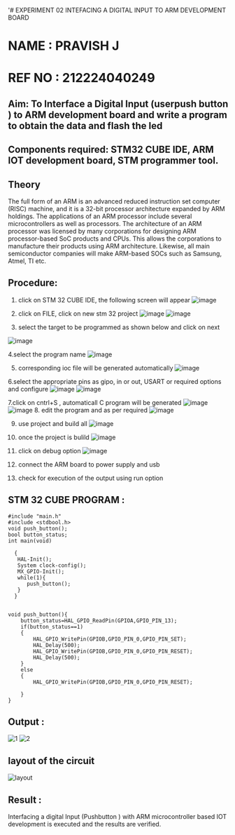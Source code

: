'# EXPERIMENT 02 INTEFACING A DIGITAL INPUT TO ARM DEVELOPMENT BOARD
# NAME : PRAVISH J
# REF NO : 212224040249

## Aim: To Interface a Digital Input  (userpush button  ) to ARM   development board and write a  program to obtain  the data and flash the led  
## Components required: STM32 CUBE IDE, ARM IOT development board,  STM programmer tool.
## Theory 
The full form of an ARM is an advanced reduced instruction set computer (RISC) machine, and it is a 32-bit processor architecture expanded by ARM holdings. The applications of an ARM processor include several microcontrollers as well as processors. The architecture of an ARM processor was licensed by many corporations for designing ARM processor-based SoC products and CPUs. This allows the corporations to manufacture their products using ARM architecture. Likewise, all main semiconductor companies will make ARM-based SOCs such as Samsung, Atmel, TI etc.

 
  
## Procedure:
 1. click on STM 32 CUBE IDE, the following screen will appear 
 ![image](https://user-images.githubusercontent.com/36288975/226189166-ac10578c-c059-40e7-8b80-9f84f64bf088.png)

 2. click on FILE, click on new stm 32 project 
 ![image](https://user-images.githubusercontent.com/36288975/226189215-2d13ebfb-507f-44fc-b772-02232e97c0e3.png)
![image](https://user-images.githubusercontent.com/36288975/226189230-bf2d90dd-9695-4aaf-b2a6-6d66454e81fc.png)
3. select the target to be programmed  as shown below and click on next 

![image](https://user-images.githubusercontent.com/36288975/226189280-ed5dcf1d-dd8d-43ae-815d-491085f4863b.png)

4.select the program name 
![image](https://user-images.githubusercontent.com/36288975/226189316-09832a30-4d1a-4d4f-b8ad-2dc28f137711.png)


5. corresponding ioc file will be generated automatically 
![image](https://user-images.githubusercontent.com/36288975/226189378-3abbdee2-0df6-470f-a3cd-79c74e3d3ad8.png)

6.select the appropriate pins as gipo, in or out, USART or required options and configure 
![image](https://user-images.githubusercontent.com/36288975/226189403-f7179f1a-3eae-4637-826b-ab4ec35ba1e1.png)
![image](https://user-images.githubusercontent.com/36288975/226189425-2b2414ce-49b3-4b61-a260-c658cb2e4152.png)


7.click on cntrl+S , automaticall C program will be generated 
![image](https://user-images.githubusercontent.com/36288975/226189443-8b43451d-0b14-47e4-a20b-cc09c6ad8458.png)
![image](https://user-images.githubusercontent.com/36288975/226189450-85ffa969-2ffb-4788-81e5-72d60fdda0f1.png)
8. edit the program and as per required 
![image](https://user-images.githubusercontent.com/36288975/226189461-a573e62f-a109-4631-a250-a20925758fe0.png)

9. use project and build all 
![image](https://user-images.githubusercontent.com/36288975/226189554-3f7101ac-3f41-48fc-abc7-480bd6218dec.png)
10. once the project is bulild 
![image](https://user-images.githubusercontent.com/36288975/226189577-c61cc1eb-3990-4968-8aa6-aefffc766b70.png)

11. click on debug option 
![image](https://user-images.githubusercontent.com/36288975/226189625-37daa9a3-62e9-42b5-a5ce-2ac63345905b.png)

12. connect the  ARM board to power supply and usb 


13. check for execution of the output using run option 



## STM 32 CUBE PROGRAM :
``````````
#include "main.h"
#include <stdbool.h>
void push_button();
bool button_status;
int main(void)
 
  {
   HAL-Init();
   System clock-config();
   MX_GPIO-Init();
   while(1){
	  push_button();
   }
  }
  

void push_button(){
	button_status=HAL_GPIO_ReadPin(GPIOA,GPIO_PIN_13);
	if(button_status==1)
	{
		HAL_GPIO_WritePin(GPIOB,GPIO_PIN_0,GPIO_PIN_SET);
		HAL_Delay(500);
		HAL_GPIO_WritePin(GPIOB,GPIO_PIN_0,GPIO_PIN_RESET);
		HAL_Delay(500);
	}
	else
	{
		HAL_GPIO_WritePin(GPIOB,GPIO_PIN_0,GPIO_PIN_RESET);
		
	}
}
````````````
## Output  :
 ![1](https://github.com/user-attachments/assets/03352b7f-05f7-425d-93f3-2e9bd38eefb2)
 ![2](https://github.com/user-attachments/assets/9b703945-8fba-4d0f-b618-17071cefdbab)


## layout of the circuit 
 ![layout](https://github.com/user-attachments/assets/d0b5ec4f-d772-42f3-b503-0f67241105cb)

 
## Result :
Interfacing a digital Input (Pushbutton ) with ARM microcontroller based IOT development is executed and the results are verified.
